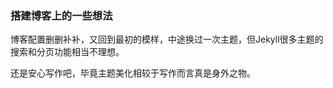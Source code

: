 ### 搭建博客上的一些想法

博客配置删删补补，又回到最初的模样，中途换过一次主题，但Jekyll很多主题的搜索和分页功能相当不理想。

还是安心写作吧，毕竟主题美化相较于写作而言真是身外之物。


